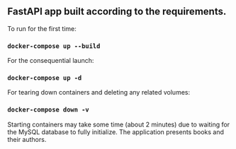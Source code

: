 ## FastAPI app built according to the requirements.

To run for the first time:
### `docker-compose up --build`
For the consequential launch:
### `docker-compose up -d`
For tearing down containers and deleting any related volumes:
### `docker-compose down -v`

Starting containers may take some time (about 2 minutes) due to waiting for the MySQL database to fully initialize. The application presents books and their authors.
